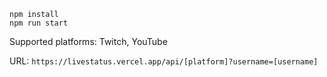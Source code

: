 ```
npm install
npm run start
```

Supported platforms: Twitch, YouTube

URL: `https://livestatus.vercel.app/api/[platform]?username=[username]`
